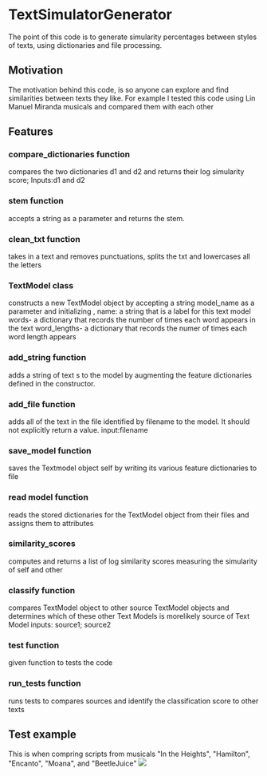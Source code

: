 # TextSimulatorGenerator
The point of this code is to generate simularity percentages between styles of texts, using dictionaries and file processing.

## Motivation
The motivation behind this code, is so anyone can explore and find similarities between texts they like. For example I tested this code using Lin Manuel Miranda musicals and compared them with each other

## Features
### compare_dictionaries function
compares the two dictionaries d1 and d2  and returns their log simularity score;
Inputs:d1 and d2
### stem function
accepts a string as a parameter and returns the stem.
### clean_txt function
takes in a text and removes punctuations, splits the txt and lowercases all the letters
### TextModel class
 constructs a new TextModel object by accepting a string
model_name as a parameter and initializing , 
name: a string that is a label for this text model
words- a dictionary that records the number of times each word appears in the text
word_lengths- a dictionary that records  the numer of times each word length appears
### add_string function
adds a string of text s to the model by augmenting the feature dictionaries defined in the constructor. 

### add_file function
 adds all of the text in the file identified by filename to the model. It should not explicitly return a value.
input:filename
### save_model function
 saves the Textmodel object self by writing its various feature dictionaries to file
### read model function
   reads the stored dictionaries for the TextModel object from their files and assigns them to attributes
### similarity_scores
 computes and returns a list of log similarity scores measuring the simularity of self and other
           
### classify function
compares TextModel object to other source TextModel objects and determines which of these other Text Models is morelikely source of Text Model
inputs: source1; source2
### test function
 given function to tests the code
### run_tests function
 runs tests to compares sources and identify the classification score to other texts
 ## Test example
 This is when compring scripts from musicals "In the Heights", "Hamilton", "Encanto", "Moana", and "BeetleJuice"
 <img src ="https://user-images.githubusercontent.com/briannnammatey/Screenshot 2024-07-28 at 11.15.41 PM.png">

 
